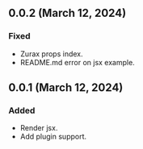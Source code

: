 ## 0.0.2 (March 12, 2024)

### Fixed

- Zurax props index.
- README.md error on jsx example.

## 0.0.1 (March 12, 2024)

### Added

- Render jsx.
- Add plugin support.
